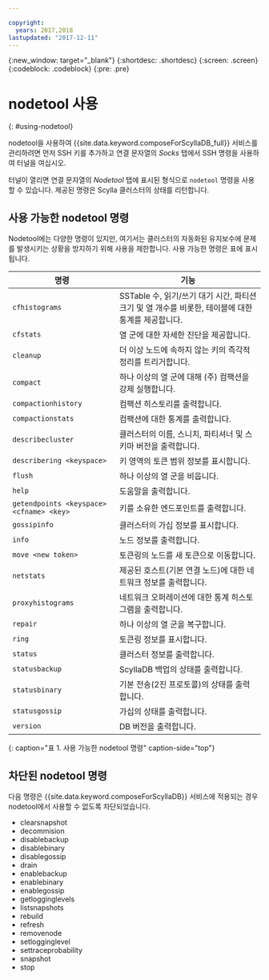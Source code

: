 ```yaml
---

copyright:
  years: 2017,2018
lastupdated: "2017-12-11"
---
```


{:new_window: target="_blank"}
{:shortdesc: .shortdesc}
{:screen: .screen}
{:codeblock: .codeblock}
{:pre: .pre}

# nodetool 사용
{: #using-nodetool}

nodetool을 사용하여 {{site.data.keyword.composeForScyllaDB_full}} 서비스를 관리하려면 먼저 SSH 키를 추가하고 연결 문자열의 _Socks_ 탭에서 SSH 명령을 사용하여 터널을 여십시오.

터널이 열리면 연결 문자열의 _Nodetool_ 탭에 표시된 형식으로 `nodetool` 명령을 사용할 수 있습니다. 제공된 명령은 Scylla 클러스터의 상태를 리턴합니다.

## 사용 가능한 nodetool 명령

Nodetool에는 다양한 명령이 있지만, 여기서는 클러스터의 자동화된 유지보수에 문제를 발생시키는 상황을 방지하기 위해 사용을 제한합니다. 사용 가능한 명령은 표에 표시됩니다.

명령|기능
----------|-----------
`cfhistograms`|SSTable 수, 읽기/쓰기 대기 시간, 파티션 크기 및 열 개수를 비롯한, 테이블에 대한 통계를 제공합니다.
`cfstats`|열 군에 대한 자세한 진단을 제공합니다.
`cleanup`|더 이상 노드에 속하지 않는 키의 즉각적 정리를 트리거합니다.
`compact`|하나 이상의 열 군에 대해 (주) 컴팩션을 강제 실행합니다.
`compactionhistory`|컴팩션 히스토리를 출력합니다.
`compactionstats`|컴팩션에 대한 통계를 출력합니다.
`describecluster`|클러스터의 이름, 스니치, 파티셔너 및 스키마 버전을 출력합니다.
`describering <keyspace>`|키 영역의 토큰 범위 정보를 표시합니다.
`flush`|하나 이상의 열 군을 비웁니다.
`help`|도움말을 출력합니다.
`getendpoints <keyspace> <cfname> <key>`|키를 소유한 엔드포인트를 출력합니다.
`gossipinfo`|클러스터의 가십 정보를 표시합니다.
`info`|노드 정보를 출력합니다.
`move <new token>`|토큰링의 노드를 새 토큰으로 이동합니다.
`netstats`|제공된 호스트(기본 연결 노드)에 대한 네트워크 정보를 출력합니다.
`proxyhistograms`|네트워크 오퍼레이션에 대한 통계 히스토그램을 출력합니다.
`repair`|하나 이상의 열 군을 복구합니다.
`ring`|토큰링 정보를 표시합니다.
`status`|클러스터 정보를 출력합니다.
`statusbackup`|ScyllaDB 백업의 상태를 출력합니다.
`statusbinary`|기본 전송(2진 프로토콜)의 상태를 출력합니다.
`statusgossip`|가십의 상태를 출력합니다.
`version`|DB 버전을 출력합니다.
{: caption="표 1. 사용 가능한 nodetool 명령" caption-side="top"}


## 차단된 nodetool 명령

다음 명령은 {{site.data.keyword.composeForScyllaDB}} 서비스에 적용되는 경우 nodetool에서 사용할 수 없도록 차단되었습니다.

- clearsnapshot
- decommision
- disablebackup
- disablebinary
- disablegossip
- drain
- enablebackup
- enablebinary
- enablegossip
- getlogginglevels
- listsnapshots
- rebuild
- refresh
- removenode
- setlogginglevel
- settraceprobability
- snapshot
- stop
